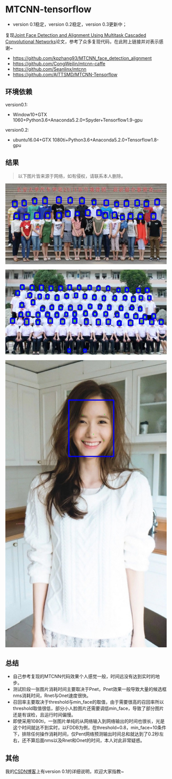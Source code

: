 # MTCNN-tensorflow

* version 0.1稳定，version 0.2稳定，version 0.3更新中；

复现[Joint Face Detection and Alignment Using Multitask Cascaded Convolutional Networks](https://ieeexplore.ieee.org/stamp/stamp.jsp?tp=&arnumber=7553523)论文，参考了众多复现代码，在此附上链接并对表示感谢~

* https://github.com/kpzhang93/MTCNN_face_detection_alignment
* https://github.com/CongWeilin/mtcnn-caffe
* https://github.com/Seanlinx/mtcnn
* https://github.com/AITTSMD/MTCNN-Tensorflow

## 环境依赖

version0.1:

* Window10+GTX 1060+Python3.6+Anaconda5.2.0+Spyder+Tensorflow1.9-gpu

version0.2:

* ubuntu16.04+GTX 1080ti+Python3.6+Anaconda5.2.0+Tensorflow1.8-gpu

## 结果

>以下图片皆来源于网络，如有侵权，请联系本人删除。

![](result/MTCNN_test_0.jpg)

![](result/MTCNN_test_1.jpg)

![](result/MTCNN_test_2.jpg)

## 总结

* 自己参考复现的MTCNN代码效果个人感觉一般，时间远没有达到实时的地步。
* 测试阶段一张图片消耗时间主要取决于Pnet，Pnet效果一般导致大量的候选框nms消耗时间，Rnet与Onet速度很快。
* 召回率主要取决于threshold与min_face的取值，由于需要很高的召回率所以threshold取值很低，部分小人脸图片还需要调低min_face，导致了部分图片还是有误检，且运行时间偏慢。
* 即使采用1080ti，一张图片单纯的从网络输入到网络输出的时间也很长，光是这个时间就达不到实时，以FDDB为例，在threshold=0.8，min_face=10条件下，排除任何操作消耗时间，仅Pent网络预测输出时间总和就达到了0.2秒左右，还不算后面nms以及Rnet和Onet的时间，本人对此非常疑惑。

## 其他

我的[CSDN博客](https://blog.csdn.net/Rrui7739/article/details/82084022)上有version 0.1的详细说明，欢迎大家指教~
